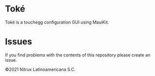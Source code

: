 # Toké
Toké is a touchegg configuration GUI using MauiKit.


# Issues
If you find problems with the contents of this repository please create an issue.

©2021 Nitrux Latinoamericana S.C.
